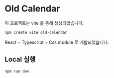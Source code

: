 # Old Calendar
이 프로젝트는 vite 를 통해 생성되었습니다.
```
npm create vite old-calendar
```

React + Typescript + Css module 로 개발되었습니다.

## Local 실행
```
npm run dev
```

